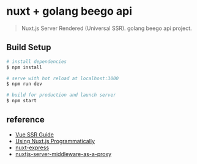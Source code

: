 # nuxt + golang beego api

> Nuxt.js Server Rendered (Universal SSR).  golang beego api project.

## Build Setup

``` bash
# install dependencies
$ npm install

# serve with hot reload at localhost:3000
$ npm run dev

# build for production and launch server
$ npm start
```

## reference
- [Vue SSR Guide](https://ssr.vuejs.org/#what-is-server-side-rendering-ssr)
- [Using Nuxt.js Programmatically](https://nuxtjs.org/api/nuxt)
- [nuxt-express](https://github.com/nuxt-community/express-template)
- [nuxtjs-server-middleware-as-a-proxy](https://mccallister.io/using-nuxtjs-server-middleware-as-a-proxy-pass)
